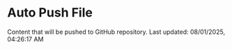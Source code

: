 # Auto Push File

Content that will be pushed to GitHub repository.
Last updated: 08/01/2025, 04:26:17 AM